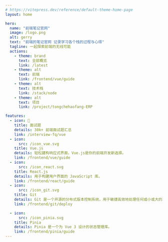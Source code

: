 ```yaml
---
# https://vitepress.dev/reference/default-theme-home-page
layout: home

hero:
  name: "前端笔记官网"
  image: /logo.png
  alt: gerry
  text: "前端的笔记官网 记录学习各个栈的过程与心得"
  tagline: 一起探索前端的无线可能
  actions:
    - theme: brand
      text: 全部概览
      link: /latest
    - theme: alt
      text: 前端
      link: /frontend/vue/guide
    - theme: alt
      text: 技术栈
      link: /stack/node
    - theme: alt
      text: 项目
      link: /project/tongchehaofang-ERP

features:
  - icon: 📓
    title: 面试题
    details: 30k+ 前端面试题汇总
    link: /interview-fq/vue
  - icon:
      src: /icon_vue.svg
    title: Vue.js
    details: 轻松建构响应式界面，Vue.js是你的前端开发新选择。
    link: /frontend/vue/guide
  - icon:
      src: /icon_react.svg
    title: React.js
    details: 用于构建用户界面的 JavaScript 库。
    link: /frontend/react/guide
  - icon:
      src: /icon_git.svg
    title: Git
    details: Git 是一个开源的分布式版本控制系统，用于敏捷高效地处理任何或小或大的项目。
    link: /frontend/git/deploy

  - icon:
      src: /icon_pinia.svg
    title: Pinia
    details: Pinia 是一个为 Vue 3 设计的状态管理库。
    link: /frontend/pinia/guide
---
```


